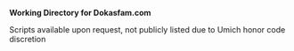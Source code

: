 **Working Directory for Dokasfam.com**

Scripts available upon request, not publicly listed due to Umich honor code discretion